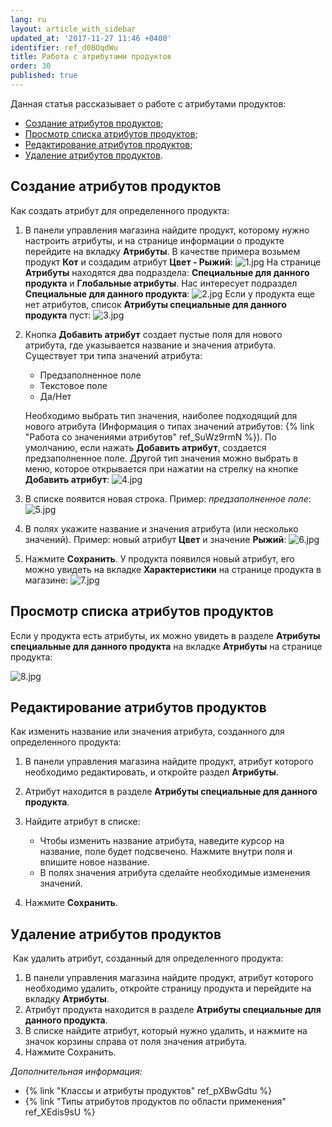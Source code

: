 ```yaml
---
lang: ru
layout: article_with_sidebar
updated_at: '2017-11-27 11:46 +0400'
identifier: ref_d0BOqdWu
title: Работа с атрибутами продуктов
order: 30
published: true
---
```

Данная статья рассказывает о работе с атрибутами продуктов:

*   [Создание атрибутов продуктов](#создание-атрибутов-продуктов);
*   [Просмотр списка атрибутов продуктов](#просмотр-списка-атрибутов-продуктов);
*   [Редактирование атрибутов продуктов](#редактирование-атрибутов-продуктов);
*   [Удаление атрибутов продуктов](#удаление-атрибутов-продуктов).

## Создание атрибутов продуктов 

Как создать атрибут для определенного продукта:

1.  В панели управления магазина найдите продукт, которому нужно настроить атрибуты, и на странице информации о продукте перейдите на вкладку **Атрибуты**. В качестве примера возьмем продукт **Кот** и создадим атрибут **Цвет - Рыжий**:
    ![1.jpg]({{site.baseurl}}/attachments/ref_d0BOqdWu/1.jpg)
    На странице **Атрибуты** находятся два подраздела: **Специальные для данного продукта** и **Глобальные атрибуты**. Нас интересует подраздел **Специальные для данного продукта**:
    ![2.jpg]({{site.baseurl}}/attachments/ref_d0BOqdWu/2.jpg)
    Если у продукта еще нет атрибутов, список **Атрибуты специальные для данного продукта** пуст:
    ![3.jpg]({{site.baseurl}}/attachments/ref_d0BOqdWu/3.jpg)
2.  Кнопка **Добавить атрибут** создает пустые поля для нового атрибута, где указывается название и значения атрибута. 
    Существует три типа значений атрибута:

    *   Предзаполненное поле
    *   Текстовое поле
    *   Да/Нет

    Необходимо выбрать тип значения, наиболее подходящий для нового атрибута (Информация о типах значений атрибутов: {% link "Работа со значениями атрибутов" ref_SuWz9rmN %}). По умолчанию, если нажать **Добавить атрибут**, создается предзаполненное поле. Другой тип значения можно выбрать в меню, которое открывается при нажатии на стрелку на кнопке **Добавить атрибут**:
    ![4.jpg]({{site.baseurl}}/attachments/ref_d0BOqdWu/4.jpg)
3.  В списке появится новая строка. Пример: _предзаполненное поле_:
    ![5.jpg]({{site.baseurl}}/attachments/ref_d0BOqdWu/5.jpg)
4.  В полях укажите название и значения атрибута (или несколько значений). Пример: новый атрибут **Цвет** и значение **Рыжий**:
    ![6.jpg]({{site.baseurl}}/attachments/ref_d0BOqdWu/6.jpg)
5.  Нажмите **Сохранить**. У продукта появился новый атрибут, его можно увидеть на вкладке **Характеристики** на странице продукта в магазине:
    ![7.jpg]({{site.baseurl}}/attachments/ref_d0BOqdWu/7.jpg)

## Просмотр списка атрибутов продуктов

Если у продукта есть атрибуты, их можно увидеть в разделе **Атрибуты cпециальные для данного продукта** на вкладке **Атрибуты** на странице продукта:

![8.jpg]({{site.baseurl}}/attachments/ref_d0BOqdWu/8.jpg)

## Редактирование атрибутов продуктов

Как изменить название или значения атрибута, созданного для определенного продукта:


1.  В панели управления магазина найдите продукт, атрибут которого необходимо редактировать, и откройте раздел **Атрибуты**. 
2.  Атрибут находится в разделе **Атрибуты cпециальные для данного продукта**.
3.  Найдите атрибут в списке:

    *   Чтобы изменить название атрибута, наведите курсор на название, поле будет подсвечено. Нажмите внутри поля и впишите новое название. 
    *   В полях значения атрибута сделайте необходимые изменения значений.
4.  Нажмите **Сохранить**.

## Удаление атрибутов продуктов

 Как удалить атрибут, созданный для определенного продукта:

1.  В панели управления магазина найдите продукт, атрибут которого необходимо удалить, откройте страницу продукта и перейдите на вкладку **Атрибуты**. 
2.  Атрибут продукта находится в разделе **Атрибуты cпециальные для данного продукта**.
3.  В списке найдите атрибут, который нужно удалить, и нажмите на значок корзины справа от поля значения атрибута.
4.  Нажмите Сохранить.

_Дополнительная информация:_

*   {% link "Классы и атрибуты продуктов" ref_pXBwGdtu %}
*   {% link "Типы атрибутов продуктов по области применения" ref_XEdis9sU %}

